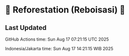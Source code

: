 
# 🌳 Reforestation (Reboisasi) 🌲

## Last Updated

GitHub Actions time: Sun Aug 17 07:21:15 UTC 2025

Indonesia/Jakarta time: Sun Aug 17 14:21:15 WIB 2025

